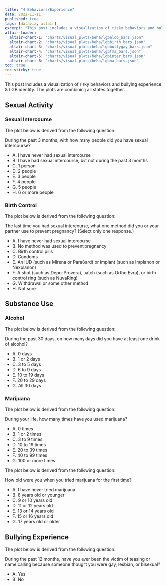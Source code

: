 ```yaml
---
title: "4 Behaviors/Experience"
date: 2022-11-11
published: true
tags: [dataviz, altair]
excerpt: "This post includes a visualization of risky behaviors and bullying experience & LGB identity."
altair-loader:
  altair-chart-1: "charts/visual_plots/beha/lgbalco_bars.json"
  altair-chart-2: "charts/visual_plots/beha/lgbbirth_bars.json"
  altair-chart-3: "charts/visual_plots/beha/lgbbullygay_bars.json"
  altair-chart-4: "charts/visual_plots/beha/lgbfma_bars.json"
  altair-chart-5: "charts/visual_plots/beha/lgbinter_bars.json"
  altair-chart-6: "charts/visual_plots/beha/lgbma_bars.json"
toc: true
toc_sticky: true
---
```


This post includes a visualization of risky behaviors and bullying experience & LGB identity.
The plots are combining all states together.

## Sexual Activity

### Sexual Intercourse

The plot below is derived from the following question:

During the past 3 months, with how many people did you have sexual intercourse?
- A. I have never had sexual intercourse
- B. I have had sexual intercourse, but not during the past 3 months
- C. 1 person
- D. 2 people
- E. 3 people
- F. 4 people
- G. 5 people
- H. 6 or more people

<div id="altair-chart-5"></div>

### Birth Control

The plot below is derived from the following question:

The last time you had sexual intercourse, what one method did you or your partner use to prevent pregnancy? (Select only one response.)
- A. I have never had sexual intercourse
- B. No method was used to prevent pregnancy
- C. Birth control pills
- D. Condoms
- E. An IUD (such as Mirena or ParaGard) or implant (such as Implanon or Nexplanon)
- F. A shot (such as Depo-Provera), patch (such as Ortho Evra), or birth control ring (such as NuvaRing)
- G. Withdrawal or some other method
- H. Not sure

<div id="altair-chart-2"></div>

## Substance Use

### Alcohol

The plot below is derived from the following question:

During the past 30 days, on how many days did you have at least one drink of alcohol?
- A. 0 days
- B. 1 or 2 days
- C. 3 to 5 days
- D. 6 to 9 days
- E. 10 to 19 days
- F. 20 to 29 days
- G. All 30 days

<div id="altair-chart-1"></div>

### Marijuana

The plot below is derived from the following question:

During your life, how many times have you used marijuana?
- A. 0 times
- B. 1 or 2 times
- C. 3 to 9 times
- D. 10 to 19 times
- E. 20 to 39 times
- F. 40 to 99 times
- G. 100 or more times

<div id="altair-chart-6"></div>

The plot below is derived from the following question:

How old were you when you tried marijuana for the first time?
- A. I have never tried marijuana
- B. 8 years old or younger
- C. 9 or 10 years old
- D. 11 or 12 years old
- E. 13 or 14 years old
- F. 15 or 16 years old
- G. 17 years old or older

<div id="altair-chart-4"></div>

## Bullying Experience

The plot below is derived from the following question:

During the past 12 months, have you ever been the victim of teasing or name calling because someone thought you were gay, lesbian, or bisexual?
- A. Yes
- B. No

<div id="altair-chart-3"></div>
